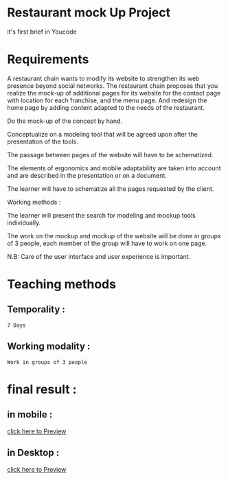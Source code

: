 # Restaurant mock Up Project

it's first brief in Youcode

# Requirements

A restaurant chain wants to modify its website to strengthen its web presence beyond social networks. The restaurant chain proposes that you realize the mock-up of additional pages for its website for the contact page with location for each franchise, and the menu page. And redesign the home page by adding content adapted to the needs of the restaurant.

Do the mock-up of the concept by hand.

Conceptualize on a modeling tool that will be agreed upon after the presentation of the tools.

The passage between pages of the website will have to be schematized.

The elements of ergonomics and mobile adaptability are taken into account and are described in the presentation or on a document.

The learner will have to schematize all the pages requested by the client.

Working methods :

The learner will present the search for modeling and mockup tools individually.

The work on the mockup and mockup of the website will be done in groups of 3 people, each member of the group will have to work on one page.

N.B: Care of the user interface and user experience is important.

# Teaching methods

## Temporality :

`7 Days`

## Working modality :

`Work in groups of 3 people `

# final result :

## in mobile :
<a href="https://xd.adobe.com/view/55bf9a4c-f69a-4bb8-a990-5fe448f7dd63-00ec/">click here to Preview</a>
## in Desktop :


<a href="https://xd.adobe.com/view/6fe4663c-f177-4bd8-b1d9-ed07550d016c-3ab7/">click here to Preview</a>
